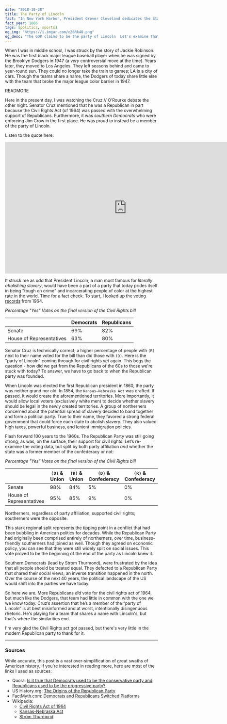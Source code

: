 ```yaml
---
date: "2018-10-28"
title: The Party of Lincoln
fact: "In New York Harbor, President Grover Cleveland dedicates the Statue of Liberty. The first ticker tape parade takes place in New York City when office workers spontaneously throw ticker tape into the streets as the statue is dedicated."
fact_year: 1886
tags: [politics, sports]
og_img: "https://i.imgur.com/cZ6Rk4O.png"
og_desc: "The GOP claims to be the party of Lincoln  Let's examine that claim."
---
```


<!-- I wrote this because of this comment: https://www.facebook.com/RepAnnaEshoo/posts/10156535267089228?comment_id=10156535333009228 -->

When I was in middle school, I was struck by the story of Jackie Robinson. He was the first black major league baseball player when he was signed by the Brooklyn Dodgers in 1947 (a _very_ controversial move at the time). Years later, they moved to Los Angeles. They left seasons behind and came to year-round sun. They could no longer take the train to games; LA is a city of cars. Though the teams share a name, the Dodgers of today share little else with the team that broke the major league color barrier in 1947.

READMORE

Here in the present day, I was watching the Cruz // O’Rourke debate the other night. Senator Cruz mentioned that he was a Republican in part because the Civil Rights Act (of 1964) was passed with the overwhelming support of Republicans. Furthermore, it was _southern Democrats_ who were enforcing Jim Crow in the first place. He was proud to instead be a member of the party of Lincoln.

Listen to the quote here:

<div class="video-responsive">
  <iframe width="800" height="434" src="https://www.youtube-nocookie.com/embed/efTm9eZ1qvM?rel=0&amp;showinfo=0&amp;start=848" frameborder="0" allow="accelerometer; autoplay; encrypted-media; gyroscope; picture-in-picture" allowfullscreen></iframe>
</div>

It struck me as odd that President Lincoln, a man most famous for _literally abolishing slavery_, would have been a part of a party that today prides itself in being "tough on crime" and incarcerating people of color at the highest rate in the world. Time for a fact check. To start, I looked up the [voting records](https://en.wikipedia.org/wiki/Civil_Rights_Act_of_1964#Vote_totals) from 1964.

_Percentage "Yes" Votes on the final version of the Civil Rights bill_

|                          | Democrats | Republicans |
| ------------------------ | --------- | ----------- |
| Senate                   | 69%       | 82%         |
| House of Representatives | 63%       | 80%         |

Senator Cruz is technically correct; a higher percentage of people with `(R)` next to their name voted for the bill than did those with `(D)`. Here is the "party of Lincoln" coming through for civil rights yet again. This begs the question - how did we get from the Republicans of the 60s to those we're stuck with today? To answer, we have to go back to when the Republican party was founded.

When Lincoln was elected the first Republican president in 1860, the party was neither grand nor old. In 1854, the `Kansas–Nebraska Act` was drafted. If passed, it would create the aforementioned territories. More importantly, it would allow local voters (exclusively white men) to decide whether slavery should be legal in the newly created territories. A group of northerners concerned about the potential spread of slavery decided to band together and form a political party. True to their name, they favored a strong federal government that could force each state to abolish slavery. They also valued high taxes, powerful business, and lenient immigration policies.

Flash forward 100 years to the 1960s. The Republican Party was still going strong, as was, on the surface, their support for civil rights. Let’s re-examine the voting data, but split by both party affiliation _and_ whether the state was a former member of the confederacy or not:

_Percentage "Yes" Votes on the final version of the Civil Rights bill_

|                          | `(D)` & Union | `(R)` & Union | `(D)` & Confederacy | `(R)` & Confederacy |
| ------------------------ | ------------- | ------------- | ------------------- | ------------------- |
| Senate                   | 98%           | 84%           | 5%                  | 0%                  |
| House of Representatives | 95%           | 85%           | 9%                  | 0%                  |

Northerners, regardless of party affiliation, supported civil rights; southerners were the opposite.

This stark regional split represents the tipping point in a conflict that had been bubbling in American politics for decades. While the Republican Party had originally been comprised entirely of northerners, over time, business-friendly southerners had joined as well. Though they agreed on economic policy, you can see that they were still widely split on social issues. This vote proved to be the beginning of the end of the party as Lincoln knew it.

Southern Democrats (lead by Strom Thurmond), were frustrated by the idea that all people should be treated equal. They defected to a Republican Party that shared their social views; an inverse transition happened in the north. Over the course of the next 40 years, the political landscape of the US would shift into the parties we have today.

So here we are. More Republicans _did_ vote for the civil rights act of 1964, but much like the Dodgers, that team had little in common with the one we we know today. Cruz’s assertion that he’s a member of the “party of Lincoln” is at best misinformed and at worst, intentionally disingenuous rhetoric. He's playing for a team that shares a name with Lincoln's, but that's where the similarities end.

I'm very glad the Civil Rights act got passed, but there's very little in the modern Republican party to thank for it.

---

### Sources

While accurate, this post is a vast over-simplification of great swaths of American history. If you're interested in reading more, here are most of the links I used as sources:

- Quora: [Is it true that Democrats used to be the conservative party and Republicans used to be the progressive party?](https://www.quora.com/Is-it-true-that-Democrats-used-to-be-the-conservative-party-and-Republicans-used-to-be-the-progressive-party-Is-the-whole-truth-more-complex-than-two-parties-switching-their-main-ideologies?share=1)
- US History.org: [The Origins of the Republican Party](http://www.ushistory.org/gop/origins.htm)
- FactMyth.com: [Democrats and Republicans Switched Platforms](http://factmyth.com/factoids/democrats-and-republicans-switched-platforms/)
- Wikipedia:
  - [Civil Rights Act of 1964](https://en.wikipedia.org/wiki/Civil_Rights_Act_of_1964)
  - [Kansas-Nebraska Act](https://en.wikipedia.org/wiki/Kansas%E2%80%93Nebraska_Act)
  - [Strom Thurmond](https://en.wikipedia.org/wiki/Strom_Thurmond)
